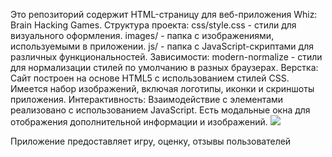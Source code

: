 Это репозиторий содержит HTML-страницу для веб-приложения Whiz: Brain Hacking Games.
Структура проекта:
css/style.css - стили для визуального оформления.
images/ - папка с изображениями, используемыми в приложении.
js/ - папка с JavaScript-скриптами для различных функциональностей.
Зависимости:
modern-normalize - стили для нормализации стилей по умолчанию в разных браузерах.
Верстка:
Сайт построен на основе HTML5 с использованием стилей CSS.
Имеется набор изображений, включая логотипы, иконки и скриншоты приложения.
Интерактивность:
Взаимодействие с элементами реализовано с использованием JavaScript.
Есть модальные окна для отображения дополнительной информации и изображений.
![]('')


Приложение предоставляет игру, оценку, отзывы пользователей 
